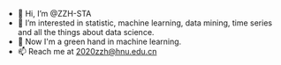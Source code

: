 - 👋 Hi, I’m @ZZH-STA
- 👀 I’m interested in statistic, machine learning, data mining, time series and all the things about data science.
- 🌱 Now I'm a green hand in machine learning.   
- 📫 Reach me at 2020zzh@hnu.edu.cn

<!---
ZZH-STA/ZZH-STA is a ✨ special ✨ repository because its `README.md` (this file) appears on your GitHub profile.
You can click the Preview link to take a look at your changes.
--->
